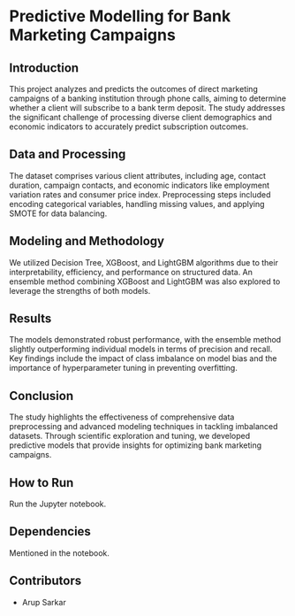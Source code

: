 # Predictive Modelling for Bank Marketing Campaigns

## Introduction
This project analyzes and predicts the outcomes of direct marketing campaigns of a banking institution through phone calls, aiming to determine whether a client will subscribe to a bank term deposit. The study addresses the significant challenge of processing diverse client demographics and economic indicators to accurately predict subscription outcomes.

## Data and Processing
The dataset comprises various client attributes, including age, contact duration, campaign contacts, and economic indicators like employment variation rates and consumer price index. Preprocessing steps included encoding categorical variables, handling missing values, and applying SMOTE for data balancing.

## Modeling and Methodology
We utilized Decision Tree, XGBoost, and LightGBM algorithms due to their interpretability, efficiency, and performance on structured data. An ensemble method combining XGBoost and LightGBM was also explored to leverage the strengths of both models.

## Results
The models demonstrated robust performance, with the ensemble method slightly outperforming individual models in terms of precision and recall. Key findings include the impact of class imbalance on model bias and the importance of hyperparameter tuning in preventing overfitting.

## Conclusion
The study highlights the effectiveness of comprehensive data preprocessing and advanced modeling techniques in tackling imbalanced datasets. Through scientific exploration and tuning, we developed predictive models that provide insights for optimizing bank marketing campaigns.

## How to Run
Run the Jupyter notebook.

## Dependencies
Mentioned in the notebook.

## Contributors
- Arup Sarkar
